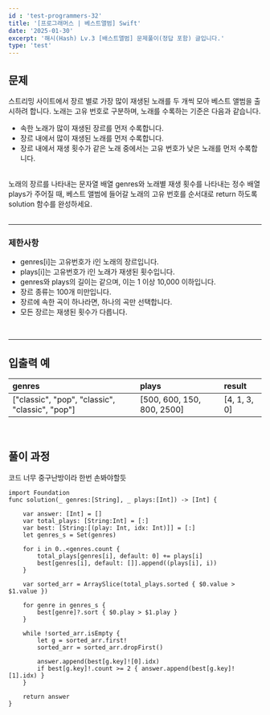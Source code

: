 ```yaml
---
id : 'test-programmers-32'
title: '[프로그래머스 | 베스트앨범] Swift'
date: '2025-01-30'
excerpt: '해시(Hash) Lv.3 [배스트앨범] 문제풀이(정답 포함) 글입니다.'
type: 'test'
---
```


## 문제

스트리밍 사이트에서 장르 별로 가장 많이 재생된 노래를 두 개씩 모아 베스트 앨범을 출시하려 합니다. 노래는 고유 번호로 구분하며, 노래를 수록하는 기준은 다음과 같습니다.<br>
* 속한 노래가 많이 재생된 장르를 먼저 수록합니다.
* 장르 내에서 많이 재생된 노래를 먼저 수록합니다.
* 장르 내에서 재생 횟수가 같은 노래 중에서는 고유 번호가 낮은 노래를 먼저 수록합니다.
<br>
노래의 장르를 나타내는 문자열 배열 genres와 노래별 재생 횟수를 나타내는 정수 배열 plays가 주어질 때, 베스트 앨범에 들어갈 노래의 고유 번호를 순서대로 return 하도록 solution 함수를 완성하세요.<br>
<br>

***

### 제한사항

* genres[i]는 고유번호가 i인 노래의 장르입니다.
* plays[i]는 고유번호가 i인 노래가 재생된 횟수입니다.
* genres와 plays의 길이는 같으며, 이는 1 이상 10,000 이하입니다.
* 장르 종류는 100개 미만입니다.
* 장르에 속한 곡이 하나라면, 하나의 곡만 선택합니다.
* 모든 장르는 재생된 횟수가 다릅니다.
<br>

***

## 입출력 예

|genres|plays|result|
|:-|:-|:-|
|["classic", "pop", "classic", "classic", "pop"]|[500, 600, 150, 800, 2500]|[4, 1, 3, 0]|

<br>

## 풀이 과정

코드 너무 중구난방이라 한번 손봐야할듯

~~~
import Foundation
func solution(_ genres:[String], _ plays:[Int]) -> [Int] {
    
    var answer: [Int] = []    
    var total_plays: [String:Int] = [:]
    var best: [String:[(play: Int, idx: Int)]] = [:]    
    let genres_s = Set(genres)
        
    for i in 0..<genres.count {
        total_plays[genres[i], default: 0] += plays[i]
        best[genres[i], default: []].append((plays[i], i))
    }
        
    var sorted_arr = ArraySlice(total_plays.sorted { $0.value > $1.value })
        
    for genre in genres_s {
        best[genre]?.sort { $0.play > $1.play }
    }
        
    while !sorted_arr.isEmpty {
        let g = sorted_arr.first!
        sorted_arr = sorted_arr.dropFirst()
            
        answer.append(best[g.key]![0].idx)
        if best[g.key]!.count >= 2 { answer.append(best[g.key]![1].idx) }
    }
        
    return answer
}
~~~